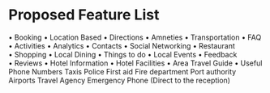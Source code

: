 # Proposed Feature List


• Booking
• Location Based
	• Directions
• Amneties 
• Transportation
• FAQ
• Activities
• Analytics
• Contacts
• Social Networking
• Restaurant
• Shopping
• Local Dining
• Things to do
• Local Events
• Feedback
• Reviews
• Hotel Information
• Hotel Facilities
• Area Travel Guide
• Useful Phone Numbers
    Taxis
    Police
    First aid
    Fire department
    Port authority
    Airports
    Travel Agency
    Emergency Phone (Direct to the reception)



